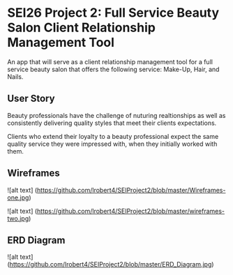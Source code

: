 # SEI26 Project 2: Full Service Beauty Salon Client Relationship Management Tool

An app that will serve as a client relationship management tool for a full service beauty salon that offers the following service: Make-Up, Hair, and Nails. 

## User Story
Beauty professionals have the challenge of nuturing realtionships as well as consistently delivering quality styles that meet their clients expectations. 

Clients who extend their loyalty to a beauty professional expect the same quality service they were impressed with, when they initially worked with them.

## Wireframes 
![alt text] (https://github.com/lrobert4/SEIProject2/blob/master/Wireframes-one.jpg)

![alt text] (https://github.com/lrobert4/SEIProject2/blob/master/wireframes-two.jpg)

## ERD Diagram
![alt text] (https://github.com/lrobert4/SEIProject2/blob/master/ERD_Diagram.jpg)


